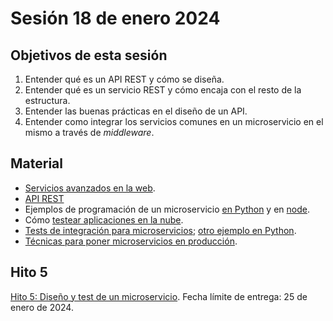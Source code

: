 # Sesión 18 de enero 2024

## Objetivos de esta sesión

1. Entender qué es un API REST y cómo se diseña.
2. Entender qué es un servicio REST y cómo encaja con el resto de la estructura.
3. Entender las buenas prácticas en el diseño de un API.
4. Entender como integrar los servicios comunes en un microservicio en el mismo a través de *middleware*.


## Material

* [Servicios avanzados en la web](https://jj.github.io/IV/preso/servicios.html).
* [API REST](http://jj.github.io/CC/documentos/temas/REST.html)
* Ejemplos de programación de un microservicio [en Python](http://jj.github.io/CC/documentos/temas/Microservicios#ejemplo-en-python) y en [node](http://jj.github.io/CC/documentos/temas/Microservicios#ejemplos-en-node).
* Cómo [testear aplicaciones en la nube](http://jj.github.io/CC/documentos/temas/Microservicios#probando-nuestra-aplicaci%C3%B3n-en-la-nube).
* [Tests de integración para microservicios](https://jj.github.io/curso-tdd/temas/integraci%C3%B3n.html); [otro ejemplo en Python](https://github.com/JJ/tests-python/blob/master/HitosIV/tests/starlitos_test.py).
* [Técnicas para poner microservicios en producción](https://jj.github.io/CC/documentos/temas/Microservicios#microservicios-en-producci%C3%B3n).


## Hito 5

[Hito 5: Diseño y test de un microservicio](../hitos/5.Microservicio.md). Fecha límite de entrega: 25 de enero de 2024.
